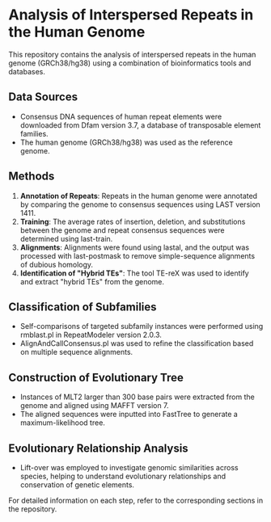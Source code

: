# Analysis of Interspersed Repeats in the Human Genome

This repository contains the analysis of interspersed repeats in the human genome (GRCh38/hg38) using a combination of bioinformatics tools and databases.

## Data Sources
- Consensus DNA sequences of human repeat elements were downloaded from Dfam version 3.7, a database of transposable element families.
- The human genome (GRCh38/hg38) was used as the reference genome.

## Methods
1. **Annotation of Repeats**: Repeats in the human genome were annotated by comparing the genome to consensus sequences using LAST version 1411.
2. **Training**: The average rates of insertion, deletion, and substitutions between the genome and repeat consensus sequences were determined using last-train.
3. **Alignments**: Alignments were found using lastal, and the output was processed with last-postmask to remove simple-sequence alignments of dubious homology.
4. **Identification of "Hybrid TEs"**: The tool TE-reX was used to identify and extract "hybrid TEs" from the genome.

## Classification of Subfamilies
- Self-comparisons of targeted subfamily instances were performed using rmblast.pl in RepeatModeler version 2.0.3.
- AlignAndCallConsensus.pl was used to refine the classification based on multiple sequence alignments.

## Construction of Evolutionary Tree
- Instances of MLT2 larger than 300 base pairs were extracted from the genome and aligned using MAFFT version 7.
- The aligned sequences were inputted into FastTree to generate a maximum-likelihood tree.

## Evolutionary Relationship Analysis
- Lift-over was employed to investigate genomic similarities across species, helping to understand evolutionary relationships and conservation of genetic elements.



For detailed information on each step, refer to the corresponding sections in the repository.








